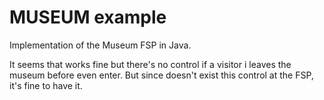 # MUSEUM example

Implementation of the Museum FSP in Java.

It seems that works fine but there's no control if a visitor i leaves the museum before even enter. But since doesn't exist this control at the FSP, it's fine to have it.
